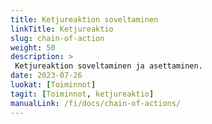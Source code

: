 ```yaml
---
title: Ketjureaktion soveltaminen
linkTitle: Ketjureaktio
slug: chain-of-action
weight: 50
description: >
 Ketjureaktion soveltaminen ja asettaminen.
date: 2023-07-26
luokat: [Toiminnot]
tagit: [Toiminnot, ketjureaktio]
manualLink: /fi/docs/chain-of-actions/
---
```

<script>
  window.location.href = "/fi/docs/chain-of-actions/";
</script>
